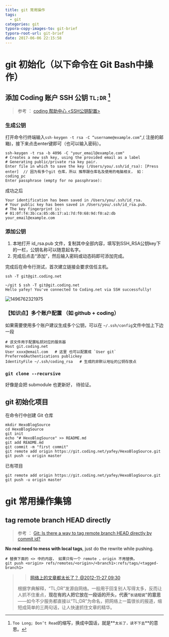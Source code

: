 ```yaml
---
title: git 常用操作
tags:
  - git
categories: git
typora-copy-images-to: git-brief
typora-root-url: git-brief
date: 2017-06-06 22:15:58
---
```




# git 初始化（以下命令在 Git Bash中操作）



## 添加 Coding 账户 SSH 公钥 `TL;DR` [^1]

> 参考 ： [coding 帮助中心 <SSH公钥配置>](https://coding.net/help/doc/account/ssh-key.html)

### 生成公钥

打开命令行终端输入`ssh-keygen -t rsa -C “username@example.com”`,( 注册的邮箱)，接下来点击enter键即可（也可以输入密码）。

```
ssh-keygen -t rsa -b 4096 -C "your_email@example.com"
# Creates a new ssh key, using the provided email as a label
# Generating public/private rsa key pair.
Enter file in which to save the key (/Users/you/.ssh/id_rsa): [Press enter]  // 因为有多个git 仓库，所以 推荐跟仓库名及使用的电脑相关， 如：coding_pc
Enter passphrase (empty for no passphrase):
```

成功之后

```
Your identification has been saved in /Users/you/.ssh/id_rsa.
# Your public key has been saved in /Users/you/.ssh/id_rsa.pub.
# The key fingerprint is:
# 01:0f:f4:3b:ca:85:d6:17:a1:7d:f0:68:9d:f0:a2:db your_email@example.com
```

### 添加公钥

1. 本地打开 id_rsa.pub 文件，复制其中全部内容，填写到SSH_RSA公钥key下的一栏，公钥名称可以随意起名字。
2. 完成后点击“添加”，然后输入密码或动态码即可添加完成。

完成后在命令行测试，首次建立链接会要求信任主机。

`ssh -T git@git.coding.net`

```
~/git $ ssh -T git@git.coding.net
Hello yafey! You've connected to Coding.net via SSH successfully!
```

![1496762321975](1496762321975.png)



### 【知识点】多个账户配置 （如 github + coding）

如果需要使用多个账户建议生成多个公钥，可以在 `~/.ssh/config`文件中加上下边一段

```
# 该文件用于配置私钥对应的服务器
Host git.coding.net
User xxxx@email.com   # 这里 也可以配置成 `User git`
PreferredAuthentications publickey
IdentityFile ~/.ssh/coding_rsa   # 生成的非默认地址的公钥存放点
```





### `git clone --recursive`

好像是会把 submodule 也更新好， 待验证。



## git 初始化项目

在命令行中创建 Git 仓库

```
mkdir HexoBlogSource
cd HexoBlogSource
git init
echo "# HexoBlogSource" >> README.md
git add README.md
git commit -m "first commit"
git remote add origin https://git.coding.net/yafey/HexoBlogSource.git
git push -u origin master
```




已有项目

```
git remote add origin https://git.coding.net/yafey/HexoBlogSource.git
git push -u origin master
```





# git 常用操作集锦

## tag remote branch HEAD directly

> 参考 ： [Git: Is there a way to tag remote branch HEAD directly by commit id? ](https://stackoverflow.com/questions/41129817/git-is-there-a-way-to-tag-remote-branch-head-directly-by-commit-id)

**No real need to mess with local tags**, just do the rewrite while pushing.

```
# 替换下面的 <> 中的内容， 如果只有一个 remote ，origin 不用替换。
git push <origin> refs/remotes/<origin>/<branch1>:refs/tags/<tagged-branch1>
```



[^1]: `Too Long; Don’t Read`的缩写，换成中国话，就是**`太长了，读不下去`**的意思。
> > [网络上的文章都太长了？ @2012-11-27 09:30](http://www.ifanr.com/204080)
>
> 根据字典解释，“TL;DR”发源自网络。一般用于回复别人写得太多，反而让人抓不住重点，**现在有的人把它放在一段话的开头，代表“`长话短说`”的意思**——如今不少服务都直接以“TL;DR”为命名，把网络上一篇很长的报道，缩短成简单的三两句话，让人快速抓住文章的精华。